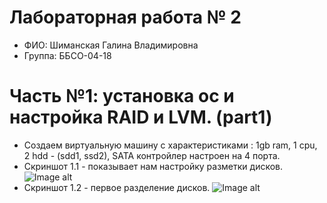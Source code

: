# Лабораторная работа № 2
- ФИО: Шиманская Галина Владимировна
- Группа: ББСО-04-18
# Часть №1: установка ос и настройка RAID и LVM. (part1)
- Создаем виртуальную машину с характеристиками : 1gb ram, 1 cpu, 2 hdd - (sdd1, ssd2), SATA контройлер настроен на 4 порта.
- Скриншот 1.1 - показывает нам настройку разметки дисков.
![Image alt](https://github.com/galina-shimanskaya/labs-os/blob/master/lab%20№%202/part%201/1.1.png)
- Скриншот 1.2 - первое разделение дисков.
![Image alt](https://github.com/galina-shimanskaya/labs-os/blob/master/lab%20№%202/part%201/1.2.png)
